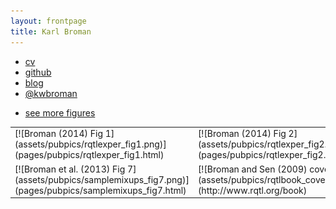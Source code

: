 ```yaml
---
layout: frontpage
title: Karl Broman
---
```


<div class="navbar">
  <div class="navbar-inner">
      <ul class="nav">
          <li><a href="{{ BASE_PATH }}/assets/broman.pdf">cv</a></li>
          <li><a href="https://github.com/kbroman">github</a></li>
          <li><a href="http://kbroman.wordpress.com">blog</a></li>
          <li><a href="https://twitter.com/kwbroman">@kwbroman</a></li>
      </ul>
  </div>
</div>


<table class="wide">
<tr>
  <td class="left">
    [![Broman (2014) Fig 1](assets/pubpics/rqtlexper_fig1.png)](pages/pubpics/rqtlexper_fig1.html)
  </td>
  <td class="right">
    [![Broman (2014) Fig 2](assets/pubpics/rqtlexper_fig2.png)](pages/pubpics/rqtlexper_fig2.html)
  </td>
</tr>
<tr>
  <td class="left">
    [![Broman et al. (2013) Fig 7](assets/pubpics/samplemixups_fig7.png)](pages/pubpics/samplemixups_fig7.html)
  </td>
  <td class="right">
    [![Broman and Sen (2009) cover](assets/pubpics/rqtlbook_cover_sm.jpg)](http://www.rqtl.org/book)
  </td>
</tr>

  
<div class="navbar">
  <div class="navbar-inner">
      <ul class="nav">
          <li><a href="morefigs.html">see more figures</a></li>
      </ul>
  </div>
</div>
